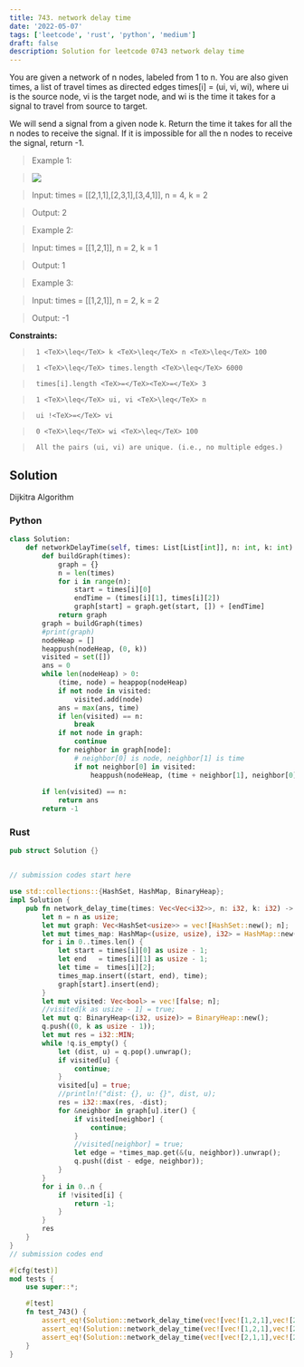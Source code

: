 ```yaml
---
title: 743. network delay time
date: '2022-05-07'
tags: ['leetcode', 'rust', 'python', 'medium']
draft: false
description: Solution for leetcode 0743 network delay time
---
```


 

  You are given a network of n nodes, labeled from 1 to n. You are also given times, a list of travel times as directed edges times[i] <TeX>=</TeX> (ui, vi, wi), where ui is the source node, vi is the target node, and wi is the time it takes for a signal to travel from source to target.

  We will send a signal from a given node k. Return the time it takes for all the n nodes to receive the signal. If it is impossible for all the n nodes to receive the signal, return -1.

   

 >   Example 1:

 >   ![](https://assets.leetcode.com/uploads/2019/05/23/931_example_1.png)

 >   Input: times <TeX>=</TeX> [[2,1,1],[2,3,1],[3,4,1]], n <TeX>=</TeX> 4, k <TeX>=</TeX> 2

 >   Output: 2

  

 >   Example 2:

  

 >   Input: times <TeX>=</TeX> [[1,2,1]], n <TeX>=</TeX> 2, k <TeX>=</TeX> 1

 >   Output: 1

  

 >   Example 3:

  

 >   Input: times <TeX>=</TeX> [[1,2,1]], n <TeX>=</TeX> 2, k <TeX>=</TeX> 2

 >   Output: -1

  

   

  **Constraints:**

  

 >   	1 <TeX>\leq</TeX> k <TeX>\leq</TeX> n <TeX>\leq</TeX> 100

 >   	1 <TeX>\leq</TeX> times.length <TeX>\leq</TeX> 6000

 >   	times[i].length <TeX>=</TeX><TeX>=</TeX> 3

 >   	1 <TeX>\leq</TeX> ui, vi <TeX>\leq</TeX> n

 >   	ui !<TeX>=</TeX> vi

 >   	0 <TeX>\leq</TeX> wi <TeX>\leq</TeX> 100

 >   	All the pairs (ui, vi) are unique. (i.e., no multiple edges.)


## Solution
Dijkitra Algorithm
### Python
```python
class Solution:
    def networkDelayTime(self, times: List[List[int]], n: int, k: int) -> int:
        def buildGraph(times):
            graph = {}
            n = len(times)
            for i in range(n):
                start = times[i][0]
                endTime = (times[i][1], times[i][2])
                graph[start] = graph.get(start, []) + [endTime]
            return graph
        graph = buildGraph(times)
        #print(graph)
        nodeHeap = []
        heappush(nodeHeap, (0, k))
        visited = set([])
        ans = 0
        while len(nodeHeap) > 0:
            (time, node) = heappop(nodeHeap)
            if not node in visited:
                visited.add(node)
            ans = max(ans, time)
            if len(visited) == n:
                break
            if not node in graph:
                continue
            for neighbor in graph[node]:
                # neighbor[0] is node, neighbor[1] is time
                if not neighbor[0] in visited:
                    heappush(nodeHeap, (time + neighbor[1], neighbor[0]))
            
        if len(visited) == n:
            return ans
        return -1
```
### Rust
```rust
pub struct Solution {}


// submission codes start here

use std::collections::{HashSet, HashMap, BinaryHeap};
impl Solution {
    pub fn network_delay_time(times: Vec<Vec<i32>>, n: i32, k: i32) -> i32 {
        let n = n as usize;
        let mut graph: Vec<HashSet<usize>> = vec![HashSet::new(); n];
        let mut times_map: HashMap<(usize, usize), i32> = HashMap::new(); 
        for i in 0..times.len() {
            let start = times[i][0] as usize - 1;
            let end   = times[i][1] as usize - 1;
            let time =  times[i][2];
            times_map.insert((start, end), time);
            graph[start].insert(end);
        }
        let mut visited: Vec<bool> = vec![false; n];
        //visited[k as usize - 1] = true;
        let mut q: BinaryHeap<(i32, usize)> = BinaryHeap::new();
        q.push((0, k as usize - 1));
        let mut res = i32::MIN;
        while !q.is_empty() {
            let (dist, u) = q.pop().unwrap();
            if visited[u] {
                continue;
            }
            visited[u] = true;
            //println!("dist: {}, u: {}", dist, u);
            res = i32::max(res, -dist);
            for &neighbor in graph[u].iter() {
                if visited[neighbor] {
                    continue;
                }
                //visited[neighbor] = true;
                let edge = *times_map.get(&(u, neighbor)).unwrap();
                q.push((dist - edge, neighbor));
            }
        }
        for i in 0..n {
            if !visited[i] {
                return -1;
            }
        }
        res
    }
}
// submission codes end

#[cfg(test)]
mod tests {
    use super::*;

    #[test]
    fn test_743() {
        assert_eq!(Solution::network_delay_time(vec![vec![1,2,1],vec![2,3,2],vec![1,3,4]], 3, 1), 3);
        assert_eq!(Solution::network_delay_time(vec![vec![1,2,1],vec![2,3,2],vec![1,3,2]], 3, 1), 2);
        assert_eq!(Solution::network_delay_time(vec![vec![2,1,1],vec![2,3,1],vec![3,4,1]], 4, 2), 2);
    }
}

```

